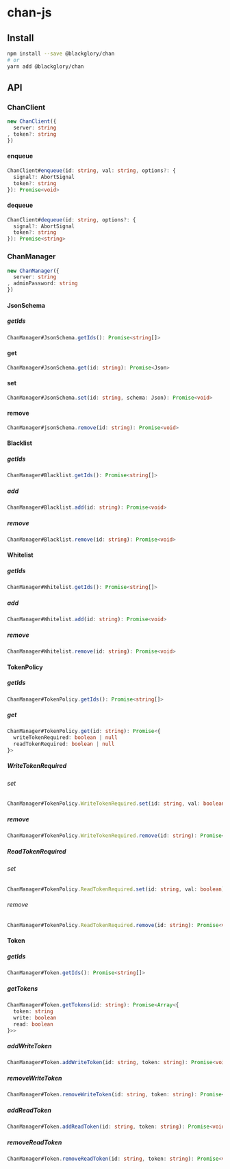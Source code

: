 # chan-js

## Install

```sh
npm install --save @blackglory/chan
# or
yarn add @blackglory/chan
```

## API

### ChanClient

```ts
new ChanClient({
  server: string
, token?: string
})
```

#### enqueue

```ts
ChanClient#enqueue(id: string, val: string, options?: {
  signal?: AbortSignal
  token?: string
}): Promise<void>
```

#### dequeue

```ts
ChanClient#dequeue(id: string, options?: {
  signal?: AbortSignal
  token?: string
}): Promise<string>
```

### ChanManager

```ts
new ChanManager({
  server: string
, adminPassword: string
})
```

#### JsonSchema

##### getIds

```ts
ChanManager#JsonSchema.getIds(): Promise<string[]>
```

#### get

```ts
ChanManager#JsonSchema.get(id: string): Promise<Json>
```

#### set

```ts
ChanManager#JsonSchema.set(id: string, schema: Json): Promise<void>
```

#### remove

```ts
ChanManager#jsonSchema.remove(id: string): Promise<void>
```

#### Blacklist

##### getIds

```ts
ChanManager#Blacklist.getIds(): Promise<string[]>
```

##### add

```ts
ChanManager#Blacklist.add(id: string): Promise<void>
```

##### remove

```ts
ChanManager#Blacklist.remove(id: string): Promise<void>
```

#### Whitelist

##### getIds

```ts
ChanManager#Whitelist.getIds(): Promise<string[]>
```

##### add

```ts
ChanManager#Whitelist.add(id: string): Promise<void>
```

##### remove

```ts
ChanManager#Whitelist.remove(id: string): Promise<void>
```

#### TokenPolicy

##### getIds

```ts
ChanManager#TokenPolicy.getIds(): Promise<string[]>
```

##### get

```ts
ChanManager#TokenPolicy.get(id: string): Promise<{
  writeTokenRequired: boolean | null
  readTokenRequired: boolean | null
}>
```

##### WriteTokenRequired

###### set

```ts
ChanManager#TokenPolicy.WriteTokenRequired.set(id: string, val: boolean): Promise<void>
```

##### remove

```ts
ChanManager#TokenPolicy.WriteTokenRequired.remove(id: string): Promise<void>
```

##### ReadTokenRequired

###### set

```ts
ChanManager#TokenPolicy.ReadTokenRequired.set(id: string, val: boolean): Promise<void>
```

###### remove

```ts
ChanManager#TokenPolicy.ReadTokenRequired.remove(id: string): Promise<void>
```

#### Token

##### getIds

```ts
ChanManager#Token.getIds(): Promise<string[]>
```

##### getTokens

```ts
ChanManager#Token.getTokens(id: string): Promise<Array<{
  token: string
  write: boolean
  read: boolean
}>>
```

##### addWriteToken

```ts
ChanManager#Token.addWriteToken(id: string, token: string): Promise<void>
```

##### removeWriteToken

```ts
ChanManager#Token.removeWriteToken(id: string, token: string): Promise<void>
```

##### addReadToken

```ts
ChanManager#Token.addReadToken(id: string, token: string): Promise<void>
```

##### removeReadToken

```ts
ChanManager#Token.removeReadToken(id: string, token: string): Promise<void>
```
